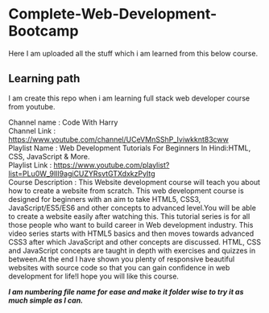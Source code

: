 # Complete-Web-Development-Bootcamp
Here I am uploaded all the stuff which i am learned from this below course.

## Learning path

I am create this repo when i am learning full stack web developer course from youtube.    

Channel name : Code With Harry  
Channel Link : https://www.youtube.com/channel/UCeVMnSShP_Iviwkknt83cww   
Playlist Name : Web Development Tutorials For Beginners In Hindi:HTML, CSS, JavaScript & More.   
Playlist Link : https://www.youtube.com/playlist?list=PLu0W_9lII9agiCUZYRsvtGTXdxkzPyItg    
Course Description : This Website development course will teach you about how to create a website from scratch. This web development course is designed for beginners with an aim to take HTML5, CSS3, JavaScript/ES5/ES6 and other concepts to advanced level.You will be able to create a website easily after watching this. This tutorial series is for all those people who want to build career in Web development industry. This video series starts with HTML5 basics and then moves towards advanced CSS3 after which JavaScript and other concepts are discussed. HTML, CSS and JavaScript concepts are taught in depth with exercises and quizzes in between.At the end I have shown you plenty of responsive beautiful websites with source code so that you can gain confidence in web development for life!I hope you will like this course.    

***I am numbering file name for ease and make it folder wise to try it as much simple as I can.***   
